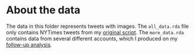# About the data

The data in this folder represents tweets with images. The `all_data.rda` file only contains NYTimes tweets from my [original script](../R/original_load_and_clean.R). The `more_data.rda` contains data from several different accounts, which I produced on my [follow-up analysis](../R/load_and_clean_data.R).
